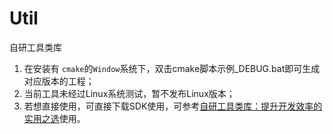# Util

自研工具类库

1. 在安装有 `cmake`的`Window`系统下，双击cmake脚本示例_DEBUG.bat即可生成对应版本的工程；
2. 当前工具未经过Linux系统测试，暂不发布Linux版本；
3. 若想直接使用，可直接下载SDK使用，可参考[自研工具类库：提升开发效率的实用之选](https://llz-github.github.io/2025/02/07/%E8%87%AA%E7%A0%94%E5%B7%A5%E5%85%B7%E7%B1%BB%E5%BA%93%EF%BC%9A%E6%8F%90%E5%8D%87%E5%BC%80%E5%8F%91%E6%95%88%E7%8E%87%E7%9A%84%E5%AE%9E%E7%94%A8%E4%B9%8B%E9%80%89/)使用。